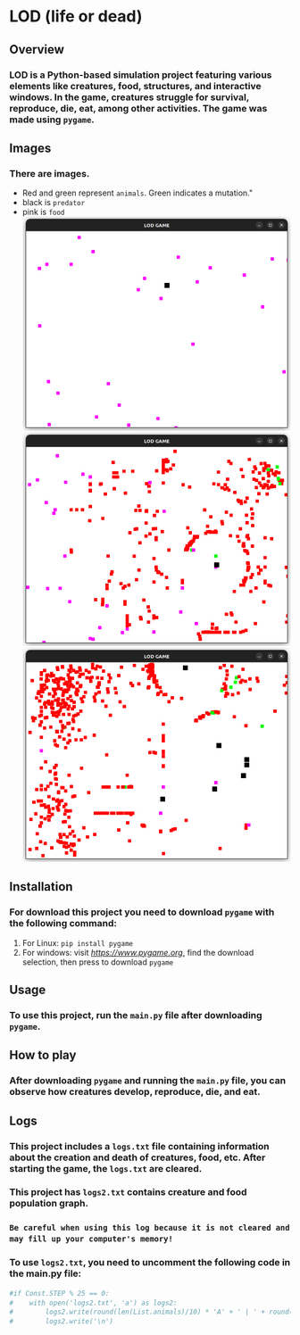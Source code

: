 # LOD (life or dead)


## Overview

### LOD is a Python-based simulation project featuring various elements like creatures, food, structures, and interactive windows. In the game, creatures struggle for survival, reproduce, die, eat, among other activities. The game was made using `pygame`.


## Images
### There are images.
- Red and green represent `animals`. Green indicates a mutation."
- black is `predator`
- pink is `food`
![](/_images/github_image1.png)
![](/_images/github_image2.png)
![](/_images/github_image3.png)


## Installation

### For download this project you need to download `pygame` with the following command:
1. For Linux: `pip install pygame`
2. For windows: visit *https://www.pygame.org*, find the download selection, then press to download `pygame`


## Usage

### To use this project, run the `main.py` file after downloading `pygame`.


## How to play

### After downloading `pygame` and running the `main.py` file, you can observe how creatures develop, reproduce, die, and eat.


## Logs

### This project includes a `logs.txt` file containing information about the creation and death of creatures, food, etc. After starting the game, the `logs.txt` are cleared.
### This project has `logs2.txt` contains creature and food population graph.
### `Be careful when using this log because it is not cleared and may fill up your computer's memory!`
### To use `logs2.txt`, you need to uncomment the following code in the main.py file:
```py
#if Const.STEP % 25 == 0:
#    with open('logs2.txt', 'a') as logs2:
#        logs2.write(round(len(List.animals)/10) * 'A' + ' | ' + round(len(List.predators)/10) * 'P' + ' | ' + round(len(List.foods)/10) * 'F')
#        logs2.write('\n')
```
